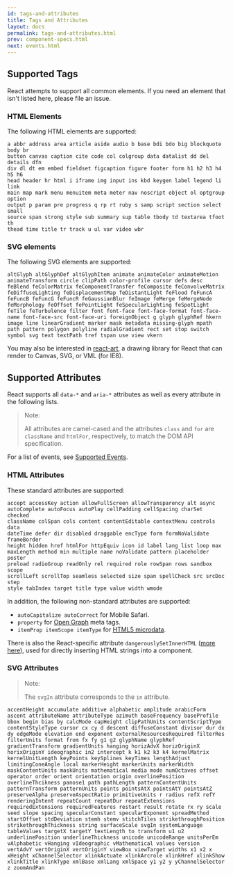 ```yaml
---
id: tags-and-attributes
title: Tags and Attributes
layout: docs
permalink: tags-and-attributes.html
prev: component-specs.html
next: events.html
---
```


## Supported Tags

React attempts to support all common elements. If you need an element that isn't listed here, please file an issue.

### HTML Elements

The following HTML elements are supported:

```
a abbr address area article aside audio b base bdi bdo big blockquote body br
button canvas caption cite code col colgroup data datalist dd del details dfn
div dl dt em embed fieldset figcaption figure footer form h1 h2 h3 h4 h5 h6
head header hr html i iframe img input ins kbd keygen label legend li link
main map mark menu menuitem meta meter nav noscript object ol optgroup option
output p param pre progress q rp rt ruby s samp script section select small
source span strong style sub summary sup table tbody td textarea tfoot th
thead time title tr track u ul var video wbr
```

### SVG elements

The following SVG elements are supported:

```
altGlyph altGlyphDef altGlyphItem animate animateColor animateMotion animateTransform circle clipPath color-profile cursor defs desc feBlend feColorMatrix feComponentTransfer feComposite feConvolveMatrix feDiffuseLighting feDisplacementMap feDistantLight feFlood feFuncA feFuncB feFuncG feFuncR feGaussianBlur feImage feMerge feMergeNode feMorphology feOffset fePointLight feSpecularLighting feSpotLight feTile feTurbulence filter font font-face font-face-format font-face-name font-face-src font-face-uri foreignObject g glyph glyphRef hkern image line linearGradient marker mask metadata missing-glyph mpath path pattern polygon polyline radialGradient rect set stop switch symbol svg text textPath tref tspan use view vkern
```

You may also be interested in [react-art](https://github.com/facebook/react-art), a drawing library for React that can render to Canvas, SVG, or VML (for IE8).


## Supported Attributes

React supports all `data-*` and `aria-*` attributes as well as every attribute in the following lists.

> Note:
>
> All attributes are camel-cased and the attributes `class` and `for` are `className` and `htmlFor`, respectively, to match the DOM API specification.

For a list of events, see [Supported Events](/react/docs/events.html).

### HTML Attributes

These standard attributes are supported:

```
accept accessKey action allowFullScreen allowTransparency alt async
autoComplete autoFocus autoPlay cellPadding cellSpacing charSet checked
className colSpan cols content contentEditable contextMenu controls data
dateTime defer dir disabled draggable encType form formNoValidate frameBorder
height hidden href htmlFor httpEquiv icon id label lang list loop max
maxLength method min multiple name noValidate pattern placeholder poster
preload radioGroup readOnly rel required role rowSpan rows sandbox scope
scrollLeft scrollTop seamless selected size span spellCheck src srcDoc step
style tabIndex target title type value width wmode
```

In addition, the following non-standard attributes are supported:

- `autoCapitalize autoCorrect` for Mobile Safari.
- `property` for [Open Graph](http://ogp.me/) meta tags.
- `itemProp itemScope itemType` for [HTML5 microdata](http://schema.org/docs/gs.html).

There is also the React-specific attribute `dangerouslySetInnerHTML` ([more here](/react/docs/special-non-dom-attributes.html)), used for directly inserting HTML strings into a component.

### SVG Attributes

> Note:
>
> The `svgIn` attribute corresponds to the `in` attribute.

```
accentHeight accumulate additive alphabetic amplitude arabicForm ascent attributeName attributeType azimuth baseFrequency baseProfile bbox begin bias by calcMode capHeight clipPathUnits contentScriptType contentStyleType cursor cx cy d descent diffuseConstant divisor dur dx dy edgeMode elevation end exponent externalResourcesRequired filterRes filterUnits format from fx fy g1 g2 glyphName glyphRef gradientTransform gradientUnits hanging horizAdvX horizOriginX horixOriginY ideographic in2 intercept k k1 k2 k3 k4 kernelMatrix kernelUnitLength keyPoints keySplines keyTimes lengthAdjust limitingConeAngle local markerHeight markerUnits markerWidth maskContentUnits maskUnits mathematical media mode numOctaves offset operator order orient orientation origin overlinePosition overlineThcikness panose1 path pathLength patternContentUnits patternTransform patternUnits points pointsAtX pointsAtY pointsAtZ preserveAlpha preserveAspectRatio primitiveUnits r radius refX refY renderingIntent repeatCount repeatDur repeatExtensions requiredExtensions requiredFeatures restart result rotate rx ry scale seed slope spacing specularConstant specularExponent spreadMethod startOffset stdDeviation stemh stemv stitchTiles strikethroughPosition strikethroughThickness string surfaceScale svgIn systemLanguage tableValues targetX targetY textLength to transform u1 u2 underlinePosition underlineThickness unicode unicodeRange unitsPerEm vAlphabetic vHanging vIdeographic vMathematical values version vertAdvY vertOriginX vertOriginY viewBox viewTarget widths x1 x2 x xHeight xChannelSelector xlinkActuate xlinkArcrole xlinkHref xlinkShow xlinkTitle xlinkType xmlBase xmlLang xmlSpace y1 y2 y yChannelSelector z zoomAndPan
```
